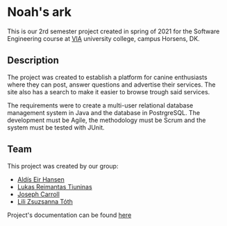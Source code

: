 # Noah's ark
This is our 2rd semester project created in spring of 2021 for the Software Engineering course at [VIA](https://via.dk/) university college, campus Horsens, DK. 
## Description
The project was created to establish a platform for canine enthusiasts where they can post, answer questions and advertise their services. The site also has a search to make it easier to browse trough said services.

The requirements were to create a multi-user relational database management system in Java and the database in PostrgreSQL. The development must be Agile, the methodology must be Scrum and the system must be tested with JUnit.
## Team
This project was created by our group:
* [Aldís Eir Hansen](https://github.com/AlleyCatRacer)
* [Lukas Reimantas Tiuninas](https://github.com/SkyKalazar)
* [Joseph Carroll](https://github.com/carrolljody)
* [Lili Zsuzsanna Tóth](https://github.com/tothlilizs)

Project's documentation can be found [here](https://drive.google.com/file/d/1f__gZU_w9G0U_ax2j4GEA2A_t1ijyfFZ/view?usp=sharing)
